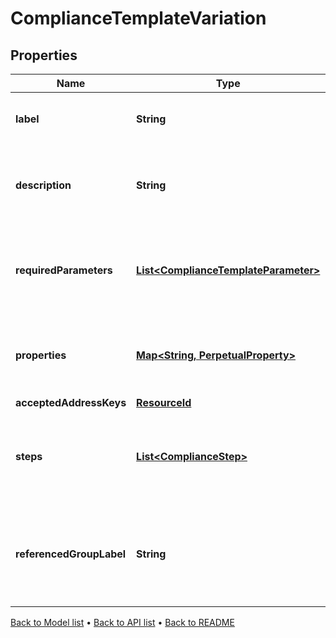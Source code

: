 

# ComplianceTemplateVariation


## Properties

| Name | Type | Description | Notes |
|------------ | ------------- | ------------- | -------------|
|**label** | **String** | Label of a Compliance Template Variation |  |
|**description** | **String** | The description of the Compliance Template Variation |  |
|**requiredParameters** | [**List&lt;ComplianceTemplateParameter&gt;**](ComplianceTemplateParameter.md) | A parameter required by a Compliance Template Variation |  |
|**properties** | [**Map&lt;String, PerpetualProperty&gt;**](PerpetualProperty.md) | Properties associated with the Compliance Template Variation |  |
|**acceptedAddressKeys** | [**ResourceId**](ResourceId.md) |  |  |
|**steps** | [**List&lt;ComplianceStep&gt;**](ComplianceStep.md) | The steps expressed in this template, with their required parameters |  |
|**referencedGroupLabel** | **String** | The label of a given referenced group in a Compliance Rule Template Variation |  [optional] |



[Back to Model list](../README.md#documentation-for-models) &#8226; [Back to API list](../README.md#documentation-for-api-endpoints) &#8226; [Back to README](../README.md)


